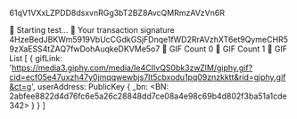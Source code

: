 61qV1VXxLZPDD8dsxvnRGg3bT2BZ8AvcQMRmzAVzVn6R


🚀 Starting test...
📝 Your transaction signature 4HzeBedJBKWm5919VbUcCGdkGSjFDnqe1fWD2RrAVzhXT6et9QymeCHR59zXaESS4tZAQ7fwDohAuqkeDKVMe5o7
👀 GIF Count 0
👀 GIF Count 1
👀 GIF List [
  {
    gifLink: 'https://media3.giphy.com/media/Ie4CIIvQS0bk3zwZlM/giphy.gif?cid=ecf05e47uxzh47y0jmqqwewbjs7lt5cbxodu1pq09znzkktt&rid=giphy.gif&ct=g',
    userAddress: PublicKey {
      _bn: <BN: 2abfee8822d4d76fc6e5a26c28848dd7ce08a4e98c69b4d802f3ba51a1cde342>
    }
  }
]